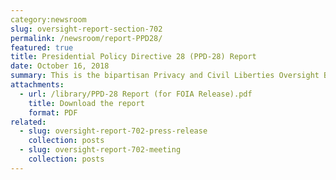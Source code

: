 ```yaml
---
category:newsroom
slug: oversight-report-section-702
permalink: /newsroom/report-PPD28/
featured: true
title: Presidential Policy Directive 28 (PPD-28) Report
date: October 16, 2018
summary: This is the bipartisan Privacy and Civil Liberties Oversight Board (PCLOB)’s Report on the Implementation of Presidential Policy Directive 28 (PPD-28)
attachments:
  - url: /library/PPD-28 Report (for FOIA Release).pdf
    title: Download the report
    format: PDF
related:
  - slug: oversight-report-702-press-release
    collection: posts
  - slug: oversight-report-702-meeting
    collection: posts
---
```

